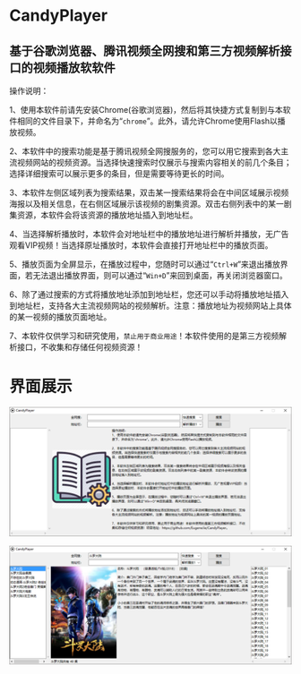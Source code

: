# CandyPlayer
## 基于谷歌浏览器、腾讯视频全网搜和第三方视频解析接口的视频播放软软件

操作说明：

1、使用本软件前请先安装Chrome(谷歌浏览器)，然后将其快捷方式复制到与本软件相同的文件目录下，并命名为“`chrome`”。此外，请允许Chrome使用Flash以播放视频。

2、本软件中的搜索功能是基于腾讯视频全网搜服务的，您可以用它搜索到各大主流视频网站的视频资源。当选择快速搜索时仅展示与搜索内容相关的前几个条目；选择详细搜索可以展示更多的条目，但是需要等待更长的时间。

3、本软件左侧区域列表为搜索结果，双击某一搜索结果将会在中间区域展示视频海报以及相关信息，在右侧区域展示该视频的剧集资源。双击右侧列表中的某一剧集资源，本软件会将该资源的播放地址插入到地址栏。

4、当选择解析播放时，本软件会对地址栏中的播放地址进行解析并播放，无广告观看VIP视频！当选择原址播放时，本软件会直接打开地址栏中的播放页面。

5、播放页面为全屏显示，在播放过程中，您随时可以通过“`Ctrl+W`”来退出播放界面，若无法退出播放界面，则可以通过“`Win+D`”来回到桌面，再关闭浏览器窗口。

6、除了通过搜索的方式将播放地址添加到地址栏，您还可以手动将播放地址插入到地址栏，支持各大主流视频网站的视频解析。注意：播放地址为视频网站上具体的某一视频的播放页面地址。

7、本软件仅供学习和研究使用，`禁止用于商业用途`！本软件使用的是第三方视频解析接口，不收集和存储任何视频资源！

# 界面展示
![interface1](https://github.com/EugeneJie/CandyPlayer/blob/master/interfaces/interface1.PNG "界面1")

![interface2](https://github.com/EugeneJie/CandyPlayer/blob/master/interfaces/interface2.PNG "界面2")
